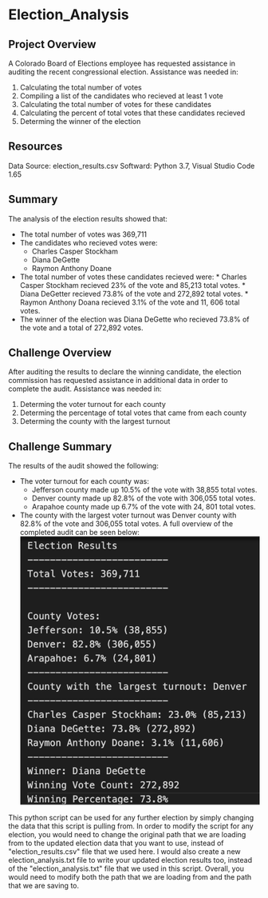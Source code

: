 # Election_Analysis

## Project Overview
  A Colorado Board of Elections employee has requested assistance in auditing the recent congressional election. Assistance was needed in:
   1. Calculating the total number of votes
   2. Compiling a  list of the candidates who recieved at least 1 vote
   3. Calculating the total number of votes for these candidates
   4. Calculating the percent of total votes that these candidates recieved
   5. Determing the winner of the election

## Resources
  Data Source: election_results.csv
  Softward: Python 3.7, Visual Studio Code 1.65
  
## Summary
The analysis of the election results showed that:
  * The total number of votes was 369,711
  * The candidates who recieved votes were:
    *  Charles Casper Stockham
    *  Diana DeGette
    *  Raymon Anthony Doane
  *  The total number of votes these candidates recieved were:
    * Charles Casper Stockham recieved 23% of the vote and 85,213 total votes.
    * Diana DeGetter recieved 73.8% of the vote and 272,892 total votes.
    * Raymon Anthony Doana recieved 3.1% of the vote and 11, 606 total votes.
  * The winner of the election was Diana DeGette who recieved 73.8% of the vote and a total of 272,892 votes.  

## Challenge Overview
  After auditing the results to declare the winning candidate, the election commission has requested assistance in additional data in order to complete the audit. Assistance was needed in:
  1. Determing the voter turnout for each county
  2. Determing the percentage of total votes that came from each county
  3. Determing the county with the largest turnout

## Challenge Summary
The results of the audit showed the following:
  * The voter turnout for each county was:
      * Jefferson county made up 10.5% of the vote with 38,855 total votes.
      * Denver county made up 82.8% of the vote with 306,055 total votes.
      * Arapahoe county made up 6.7% of the vote with 24, 801 total votes.
  * The county with the largest voter turnout was Denver county with 82.8% of the vote and 306,055 total votes.
A full overview of the completed audit can be seen below:
![This is an image](https://github.com/dsilvaggio/Election_Analysis/blob/0a532dce253d599515c48d6e2c8434b9df35b1fd/Resources/Screen%20Shot%202022-03-07%20at%207.27.03%20PM.png)

This python script can be used for any further election by simply changing the data that this script is pulling from. In order to modify the script for any election, you would need to change the original path that we are loading from to the updated election data that you want to use, instead of "election_results.csv" file that we used here. I would also create a new election_analysis.txt file to write your updated election results too, instead of the "election_analysis.txt" file that we used in this script. Overall, you would need to modify both the path that we are loading from and the path that we are saving to. 
